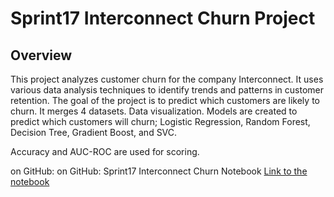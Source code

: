 # Sprint17 Interconnect Churn Project
## Overview
This project analyzes customer churn for the company Interconnect. It uses various data analysis techniques to identify trends and patterns in customer retention. The goal of the project is to predict which customers are likely to churn.  It merges 4 datasets. Data visualization. Models are created to predict which customers will churn; Logistic Regression, Random Forest, Decision Tree, Gradient Boost, and SVC.

Accuracy and AUC-ROC are used for scoring.

on GitHub:
on GitHub: Sprint17 Interconnect Churn Notebook
[Link to the notebook](https://github.com/Script-Whiz/Sprint17_Interconnect_Churn/blob/main/notebooks/Sprint17_Interconnect_Churn_ver3.ipynb)
